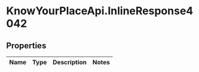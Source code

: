 # KnowYourPlaceApi.InlineResponse4042

## Properties
Name | Type | Description | Notes
------------ | ------------- | ------------- | -------------
